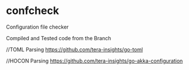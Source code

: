 # confcheck
Configuration file checker

Compiled and Tested code from the <Test> Branch

//TOML Parsing
https://github.com/tera-insights/go-toml

//HOCON Parsing
https://github.com/tera-insights/go-akka-configuration
